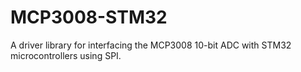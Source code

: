 # MCP3008-STM32
A driver library for interfacing the MCP3008 10-bit ADC with STM32 microcontrollers using SPI.
